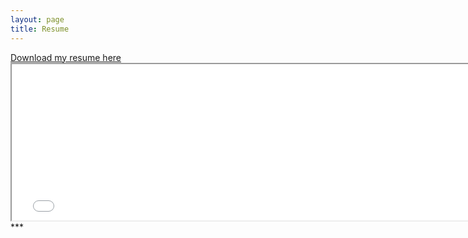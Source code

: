 ```yaml
---
layout: page
title: Resume
---
```


<html>
  <body>
    <a href="https://drive.google.com/file/d/1FePQNbnDDSJLKZxzr2ovJIq-TkGz0SII/view?usp=sharing">Download my resume here</a>
  </body>
</html>

<html>
  <head>
    <title>Chenghao's resume'</title>
  </head>
  <body>
    <iframe src="/resume.pdf" width="150%" height="250px">
    </iframe>
  </body>
</html>
***

